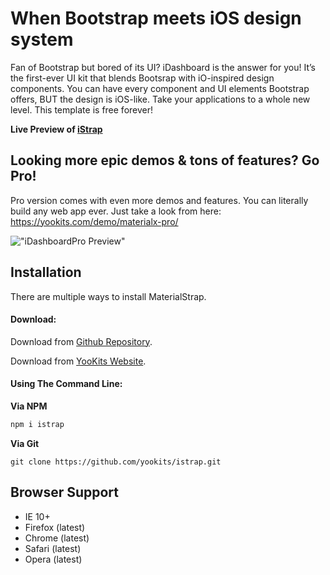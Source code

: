 When Bootstrap meets iOS design system
============

Fan of Bootstrap but bored of its UI? iDashboard is the answer for you! It’s the first-ever UI kit that blends Bootsrap with iO-inspired design components. You can have every component and UI elements Bootstrap offers, BUT the design is iOS-like. Take your applications to a whole new level. This template is free forever!

**Live Preview of [iStrap](https://yookits.com/demo/istrap)**

Looking more epic demos & tons of features? Go Pro!
------------------------------
Pro version comes with even more demos and features. You can literally build any web app ever. Just take a look from here: https://yookits.com/demo/materialx-pro/

!["iDashboardPro Preview"](https://github.com/yookits/materialx/blob/master/assets/img/idashboard.jpg?raw=true "iDashboardPro Preview")

Installation
------------
There are multiple ways to install MaterialStrap.

#### Download:

Download from [Github Repository](https://github.com/yookits/istrap).

Download from [YooKits Website](https://yookits.com/product/ios-bootstrap/).

#### Using The Command Line:

__Via NPM__
```bash
npm i istrap
```

__Via Git__
```
git clone https://github.com/yookits/istrap.git
```

Browser Support
---------------
- IE 10+
- Firefox (latest)
- Chrome (latest)
- Safari (latest)
- Opera (latest)
